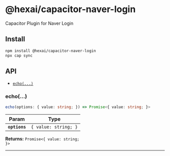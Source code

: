 # @hexai/capacitor-naver-login

Capacitor Plugin for Naver Login

## Install

```bash
npm install @hexai/capacitor-naver-login
npx cap sync
```

## API

<docgen-index>

* [`echo(...)`](#echo)

</docgen-index>

<docgen-api>
<!--Update the source file JSDoc comments and rerun docgen to update the docs below-->

### echo(...)

```typescript
echo(options: { value: string; }) => Promise<{ value: string; }>
```

| Param         | Type                            |
| ------------- | ------------------------------- |
| **`options`** | <code>{ value: string; }</code> |

**Returns:** <code>Promise&lt;{ value: string; }&gt;</code>

--------------------

</docgen-api>
